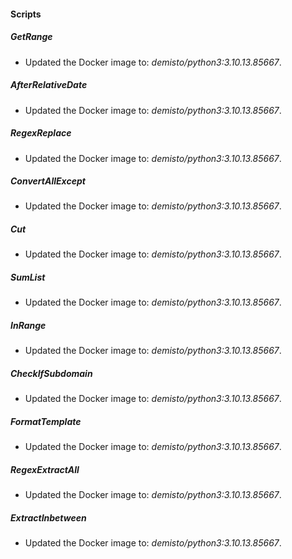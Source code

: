 
#### Scripts

##### GetRange

- Updated the Docker image to: *demisto/python3:3.10.13.85667*.
##### AfterRelativeDate

- Updated the Docker image to: *demisto/python3:3.10.13.85667*.
##### RegexReplace

- Updated the Docker image to: *demisto/python3:3.10.13.85667*.
##### ConvertAllExcept

- Updated the Docker image to: *demisto/python3:3.10.13.85667*.
##### Cut

- Updated the Docker image to: *demisto/python3:3.10.13.85667*.
##### SumList

- Updated the Docker image to: *demisto/python3:3.10.13.85667*.
##### InRange

- Updated the Docker image to: *demisto/python3:3.10.13.85667*.
##### CheckIfSubdomain

- Updated the Docker image to: *demisto/python3:3.10.13.85667*.
##### FormatTemplate

- Updated the Docker image to: *demisto/python3:3.10.13.85667*.
##### RegexExtractAll

- Updated the Docker image to: *demisto/python3:3.10.13.85667*.
##### ExtractInbetween

- Updated the Docker image to: *demisto/python3:3.10.13.85667*.

